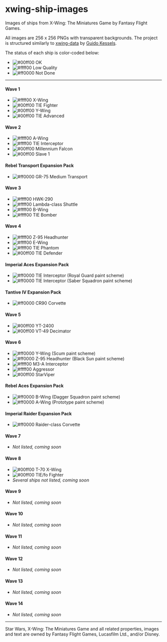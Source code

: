 # xwing-ship-images
Images of ships from X-Wing: The Miniatures Game by Fantasy Flight Games.

All images are 256 x 256 PNGs with transparent backgrounds. The project is structured similarly to [xwing-data](https://github.com/guidokessels/xwing-data) by [Guido Kessels](https://github.com/guidokessels).

The status of each ship is color-coded below:

* ![#00ff00](https://placehold.it/15/00ff00/000000?text=+) OK
* ![#ffff00](https://placehold.it/15/ffff00/000000?text=+) Low Quality
* ![#ff0000](https://placehold.it/15/ff0000/000000?text=+) Not Done

---

#### Wave 1

* ![#ffff00](https://placehold.it/15/ffff00/000000?text=+) X-Wing
* ![#00ff00](https://placehold.it/15/00ff00/000000?text=+) TIE Fighter
* ![#00ff00](https://placehold.it/15/00ff00/000000?text=+) Y-Wing
* ![#00ff00](https://placehold.it/15/00ff00/000000?text=+) TIE Advanced

#### Wave 2

* ![#ffff00](https://placehold.it/15/ffff00/000000?text=+) A-Wing
* ![#ffff00](https://placehold.it/15/ffff00/000000?text=+) TIE Interceptor
* ![#00ff00](https://placehold.it/15/00ff00/000000?text=+) Millennium Falcon
* ![#00ff00](https://placehold.it/15/00ff00/000000?text=+) Slave 1

#### Rebel Transport Expansion Pack

* ![#ff0000](https://placehold.it/15/ff0000/000000?text=+) GR-75 Medium Transport

#### Wave 3

* ![#ffff00](https://placehold.it/15/ffff00/000000?text=+) HWK-290
* ![#ffff00](https://placehold.it/15/ffff00/000000?text=+) Lambda-class Shuttle
* ![#ffff00](https://placehold.it/15/ffff00/000000?text=+) B-Wing
* ![#ffff00](https://placehold.it/15/ffff00/000000?text=+) TIE Bomber

#### Wave 4

* ![#ffff00](https://placehold.it/15/ffff00/000000?text=+) Z-95 Headhunter
* ![#ffff00](https://placehold.it/15/ffff00/000000?text=+) E-Wing
* ![#ffff00](https://placehold.it/15/ffff00/000000?text=+) TIE Phantom
* ![#00ff00](https://placehold.it/15/00ff00/000000?text=+) TIE Defender

#### Imperial Aces Expansion Pack

* ![#ff0000](https://placehold.it/15/ff0000/000000?text=+) TIE Interceptor (Royal Guard paint scheme)
* ![#ff0000](https://placehold.it/15/ff0000/000000?text=+) TIE Interceptor (Saber Squadron paint scheme)

#### Tantive IV Expansion Pack

* ![#ff0000](https://placehold.it/15/ff0000/000000?text=+) CR90 Corvette

#### Wave 5

* ![#00ff00](https://placehold.it/15/00ff00/000000?text=+) YT-2400
* ![#00ff00](https://placehold.it/15/00ff00/000000?text=+) VT-49 Decimator

#### Wave 6

* ![#ff0000](https://placehold.it/15/ff0000/000000?text=+) Y-Wing (Scum paint scheme)
* ![#ff0000](https://placehold.it/15/ff0000/000000?text=+) Z-95 Headhunter (Black Sun paint scheme)
* ![#ffff00](https://placehold.it/15/ffff00/000000?text=+) M3-A Interceptor
* ![#ffff00](https://placehold.it/15/ffff00/000000?text=+) Aggressor
* ![#00ff00](https://placehold.it/15/00ff00/000000?text=+) StarViper

#### Rebel Aces Expansion Pack

* ![#ff0000](https://placehold.it/15/ff0000/000000?text=+) B-Wing (Dagger Squadron paint scheme)
* ![#ff0000](https://placehold.it/15/ff0000/000000?text=+) A-Wing (Prototype paint scheme)

#### Imperial Raider Expansion Pack

* ![#ff0000](https://placehold.it/15/ff0000/000000?text=+) Raider-class Corvette

#### Wave 7

* *Not listed, coming soon*

#### Wave 8

* ![#00ff00](https://placehold.it/15/00ff00/000000?text=+) T-70 X-Wing
* ![#00ff00](https://placehold.it/15/00ff00/000000?text=+) TIE/fo Fighter
* *Several ships not listed, coming soon*

#### Wave 9

* *Not listed, coming soon*

#### Wave 10

* *Not listed, coming soon*

#### Wave 11

* *Not listed, coming soon*

#### Wave 12

* *Not listed, coming soon*

#### Wave 13

* *Not listed, coming soon*

#### Wave 14

* *Not listed, coming soon*

---

Star Wars, X-Wing: The Miniatures Game and all related properties, images and text are owned by Fantasy Flight Games, Lucasfilm Ltd., and/or Disney.
